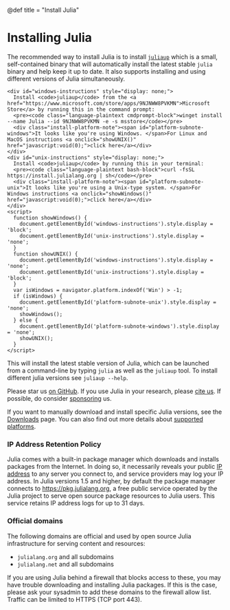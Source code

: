@def title = "Install Julia"

# Installing Julia

The recommended way to install Julia is to install [`juliaup`](https://github.com/JuliaLang/juliaup) which is a small, self-contained binary that will automatically install the latest stable `julia` binary and help keep it up to date. It also supports installing and using different versions of Julia simultaneously.
~~~
<div id="windows-instructions" style="display: none;">
  Install <code>juliaup</code> from the <a href="https://www.microsoft.com/store/apps/9NJNWW8PVKMN">Microsoft Store</a> by running this in the command prompt:
  <pre><code class="language-plaintext cmdprompt-block">winget install --name Julia --id 9NJNWW8PVKMN -e -s msstore</code></pre>
  <div class="install-platform-note"><span id="platform-subnote-windows">It looks like you're using Windows. </span>For Linux and MacOS instructions <a onclick="showUNIX()" href="javascript:void(0);">click here</a></div>
</div>
<div id="unix-instructions" style="display: none;">
  Install <code>juliaup</code> by running this in your terminal:
  <pre><code class="language-plaintext bash-block">curl -fsSL https://install.julialang.org | sh</code></pre>
  <div class="install-platform-note"><span id="platform-subnote-unix">It looks like you're using a Unix-type system. </span>For Windows instructions <a onclick="showWindows()" href="javascript:void(0);">click here</a></div>
</div>
<script>
  function showWindows() {
    document.getElementById('windows-instructions').style.display = 'block';
    document.getElementById('unix-instructions').style.display = 'none';
  }
  function showUNIX() {
    document.getElementById('windows-instructions').style.display = 'none';
    document.getElementById('unix-instructions').style.display = 'block';
  }
  var isWindows = navigator.platform.indexOf('Win') > -1;
  if (isWindows) {
    document.getElementById('platform-subnote-unix').style.display = 'none';
    showWindows();
  } else {
    document.getElementById('platform-subnote-windows').style.display = 'none';
    showUNIX();
  }
</script>
~~~

This will install the latest stable version of Julia, which can be launched from a command-line by typing `julia` as well as the `juliaup` tool. To install different julia versions see `juliaup --help`.

Please star us [on GitHub](https://github.com/JuliaLang/julia). If you use Julia in your research, please [cite us](/research/). If possible, do consider [sponsoring](https://github.com/sponsors/julialang) us.

If you want to manually download and install specific Julia versions, see the [Downloads](/downloads/) page. You can also find out more details about [supported platforms](/downloads/#supported_platforms).

### IP Address Retention Policy
<!--
IF YOU'RE THINKING ABOUT REMOVING THIS NOTE, DON'T. ACCORDING TO OUR LAWYERS, THIS NEEDS TO BE HERE TO COMPLY WITH THE GDPR. YES, IT'S STUPID. I DON'T MAKE THE RULES.
-->
Julia comes with a built-in package manager which downloads and installs packages from the Internet. In doing so, it necessarily reveals your public [IP address](https://en.wikipedia.org/wiki/IP_address) to any server you connect to, and service providers may log your IP address. In Julia versions 1.5 and higher, by default the package manager connects to <https://pkg.julialang.org>, a free public service operated by the Julia project to serve open source package resources to Julia users. This service retains IP address logs for up to 31 days.

### Official domains

The following domains are official and used by open source Julia infrastructure for serving content and resources:

- `julialang.org` and all subdomains
- `julialang.net` and all subdomains

If you are using Julia behind a firewall that blocks access to these, you may have trouble downloading and installing Julia packages. If this is the case, please ask your sysadmin to add these domains to the firewall allow list. Traffic can be limited to HTTPS (TCP port 443).

